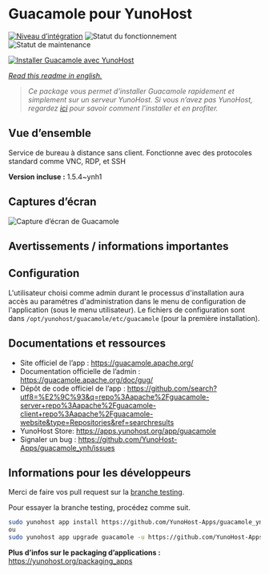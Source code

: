 <!--
N.B.: This README was automatically generated by https://github.com/YunoHost/apps/tree/master/tools/README-generator
It shall NOT be edited by hand.
-->

# Guacamole pour YunoHost

[![Niveau d’intégration](https://dash.yunohost.org/integration/guacamole.svg)](https://dash.yunohost.org/appci/app/guacamole) ![Statut du fonctionnement](https://ci-apps.yunohost.org/ci/badges/guacamole.status.svg) ![Statut de maintenance](https://ci-apps.yunohost.org/ci/badges/guacamole.maintain.svg)

[![Installer Guacamole avec YunoHost](https://install-app.yunohost.org/install-with-yunohost.svg)](https://install-app.yunohost.org/?app=guacamole)

*[Read this readme in english.](./README.md)*

> *Ce package vous permet d’installer Guacamole rapidement et simplement sur un serveur YunoHost.
Si vous n’avez pas YunoHost, regardez [ici](https://yunohost.org/#/install) pour savoir comment l’installer et en profiter.*

## Vue d’ensemble

Service de bureau à distance sans client. Fonctionne avec des protocoles standard comme VNC, RDP, et SSH

**Version incluse :** 1.5.4~ynh1

## Captures d’écran

![Capture d’écran de Guacamole](./doc/screenshots/screenshot1.jpg)

## Avertissements / informations importantes

## Configuration

L'utilisateur choisi comme admin durant le processus d'installation aura accès au paramétres d'administration dans le menu de configuration de l'application (sous le menu utilisateur). Le fichiers de configuration sont dans `/opt/yunohost/guacamole/etc/guacamole` (pour la première installation).

## Documentations et ressources

* Site officiel de l’app : <https://guacamole.apache.org/>
* Documentation officielle de l’admin : <https://guacamole.apache.org/doc/gug/>
* Dépôt de code officiel de l’app : <https://github.com/search?utf8=%E2%9C%93&q=repo%3Aapache%2Fguacamole-server+repo%3Aapache%2Fguacamole-client+repo%3Aapache%2Fguacamole-website&type=Repositories&ref=searchresults>
* YunoHost Store: <https://apps.yunohost.org/app/guacamole>
* Signaler un bug : <https://github.com/YunoHost-Apps/guacamole_ynh/issues>

## Informations pour les développeurs

Merci de faire vos pull request sur la [branche testing](https://github.com/YunoHost-Apps/guacamole_ynh/tree/testing).

Pour essayer la branche testing, procédez comme suit.

``` bash
sudo yunohost app install https://github.com/YunoHost-Apps/guacamole_ynh/tree/testing --debug
ou
sudo yunohost app upgrade guacamole -u https://github.com/YunoHost-Apps/guacamole_ynh/tree/testing --debug
```

**Plus d’infos sur le packaging d’applications :** <https://yunohost.org/packaging_apps>